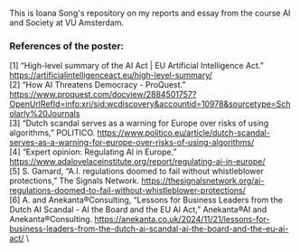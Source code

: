 This is Ioana Song's repository on my reports and essay from the course AI and Society at VU Amsterdam.

### References of the poster: ###

[1] “High-level summary of the AI Act | EU Artificial Intelligence Act.”  https://artificialintelligenceact.eu/high-level-summary/ \
[2] “How AI Threatens Democracy - ProQuest.” https://www.proquest.com/docview/2884501757?OpenUrlRefId=info:xri/sid:wcdiscovery&accountid=10978&sourcetype=Scholarly%20Journals \
[3] “Dutch scandal serves as a warning for Europe over risks of using algorithms,” POLITICO. https://www.politico.eu/article/dutch-scandal-serves-as-a-warning-for-europe-over-risks-of-using-algorithms/ \
[4] “Expert opinion: Regulating AI in Europe.”  https://www.adalovelaceinstitute.org/report/regulating-ai-in-europe/ \
[5] S. Gamard, “A.I. regulations doomed to fail without whistleblower protections,” The Signals Network. https://thesignalsnetwork.org/ai-regulations-doomed-to-fail-without-whistleblower-protections/ \
[6] A. and Anekanta®Consulting, “Lessons for Business Leaders from the Dutch AI Scandal - AI the Board and the EU AI Act,” Anekanta®AI and Anekanta®Consulting. https://anekanta.co.uk/2024/11/21/lessons-for-business-leaders-from-the-dutch-ai-scandal-ai-the-board-and-the-eu-ai-act/ \

